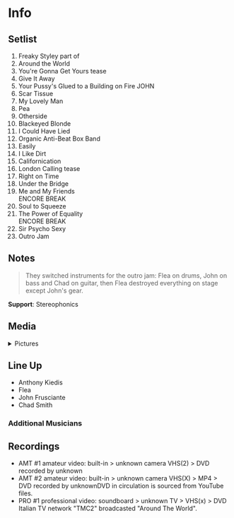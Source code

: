 # Info

## Setlist

1. Freaky Styley part of
2. Around the World
3. You're Gonna Get Yours tease
4. Give It Away
5. Your Pussy's Glued to a Building on Fire JOHN
6. Scar Tissue
7. My Lovely Man
8. Pea
9. Otherside
10. Blackeyed Blonde
11. I Could Have Lied
12. Organic Anti-Beat Box Band
13. Easily
14. I Like Dirt
15. Californication
16. London Calling tease
17. Right on Time
18. Under the Bridge
19. Me and My Friends
<br> ENCORE BREAK
20. Soul to Squeeze
21. The Power of Equality
<br> ENCORE BREAK
22. Sir Psycho Sexy
23. Outro Jam

## Notes

> They switched instruments for the outro jam: Flea on drums, John on bass and Chad on guitar, then Flea destroyed everything on stage except John's gear.

**Support**: Stereophonics

## Media 

<details>
  <summary>Pictures</summary>
  <!--<img alt="Setlist" title="Setlist" src="_.jpg" height="200" />
  <img alt="Clipping" title="Clipping" src="_.jpg" height="200" />
  <img alt="Flyer" title="Flyer" src="_.jpg" height="200" />-->
</details>

## Line Up

* Anthony Kiedis
* Flea
* John Frusciante
* Chad Smith

### Additional Musicians

## Recordings

* AMT #1 amateur video: built-in > unknown camera VHS(2) > DVD recorded by unknown
* AMT #2 amateur video: built-in > unknown camera VHS(X) > MP4 > DVD recorded by unknownDVD in circulation is sourced from YouTube files.
* PRO #1 professional video: soundboard > unknown TV > VHS(x) > DVD Italian TV network "TMC2" broadcasted "Around The World".